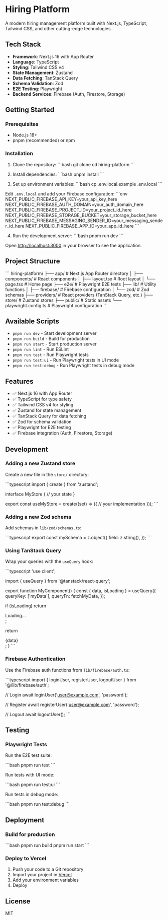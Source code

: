 # Hiring Platform

A modern hiring management platform built with Next.js, TypeScript, Tailwind CSS, and other cutting-edge technologies.

## Tech Stack

- **Framework**: Next.js 16 with App Router
- **Language**: TypeScript
- **Styling**: Tailwind CSS v4
- **State Management**: Zustand
- **Data Fetching**: TanStack Query
- **Schema Validation**: Zod
- **E2E Testing**: Playwright
- **Backend Services**: Firebase (Auth, Firestore, Storage)

## Getting Started

### Prerequisites

- Node.js 18+
- pnpm (recommended) or npm

### Installation

1. Clone the repository:
   \`\`\`bash
   git clone <your-repo-url>
   cd hiring-platform
   \`\`\`

2. Install dependencies:
   \`\`\`bash
   pnpm install
   \`\`\`

3. Set up environment variables:
   \`\`\`bash
   cp .env.local.example .env.local
   \`\`\`

Edit `.env.local` and add your Firebase configuration:
\`\`\`env
NEXT_PUBLIC_FIREBASE_API_KEY=your_api_key_here
NEXT_PUBLIC_FIREBASE_AUTH_DOMAIN=your_auth_domain_here
NEXT_PUBLIC_FIREBASE_PROJECT_ID=your_project_id_here
NEXT_PUBLIC_FIREBASE_STORAGE_BUCKET=your_storage_bucket_here
NEXT_PUBLIC_FIREBASE_MESSAGING_SENDER_ID=your_messaging_sender_id_here
NEXT_PUBLIC_FIREBASE_APP_ID=your_app_id_here
\`\`\`

4. Run the development server:
   \`\`\`bash
   pnpm run dev
   \`\`\`

Open [http://localhost:3000](http://localhost:3000) in your browser to see the application.

## Project Structure

\`\`\`
hiring-platform/
├── app/ # Next.js App Router directory
│ ├── components/ # React components
│ ├── layout.tsx # Root layout
│ └── page.tsx # Home page
├── e2e/ # Playwright E2E tests
├── lib/ # Utility functions
│ ├── firebase/ # Firebase configuration
│ └── zod/ # Zod schemas
├── providers/ # React providers (TanStack Query, etc.)
├── store/ # Zustand stores
├── public/ # Static assets
└── playwright.config.ts # Playwright configuration
\`\`\`

## Available Scripts

- `pnpm run dev` - Start development server
- `pnpm run build` - Build for production
- `pnpm run start` - Start production server
- `pnpm run lint` - Run ESLint
- `pnpm run test` - Run Playwright tests
- `pnpm run test:ui` - Run Playwright tests in UI mode
- `pnpm run test:debug` - Run Playwright tests in debug mode

## Features

- ✅ Next.js 16 with App Router
- ✅ TypeScript for type safety
- ✅ Tailwind CSS v4 for styling
- ✅ Zustand for state management
- ✅ TanStack Query for data fetching
- ✅ Zod for schema validation
- ✅ Playwright for E2E testing
- ✅ Firebase integration (Auth, Firestore, Storage)

## Development

### Adding a new Zustand store

Create a new file in the `store/` directory:

\`\`\`typescript
import { create } from 'zustand';

interface MyStore {
// your state
}

export const useMyStore = create<MyStore>((set) => ({
// your implementation
}));
\`\`\`

### Adding a new Zod schema

Add schemas in `lib/zod/schemas.ts`:

\`\`\`typescript
export const mySchema = z.object({
field: z.string(),
});
\`\`\`

### Using TanStack Query

Wrap your queries with the `useQuery` hook:

\`\`\`typescript
'use client';

import { useQuery } from '@tanstack/react-query';

export function MyComponent() {
const { data, isLoading } = useQuery({
queryKey: ['myData'],
queryFn: fetchMyData,
});

if (isLoading) return <div>Loading...</div>;

return <div>{data}</div>;
}
\`\`\`

### Firebase Authentication

Use the Firebase auth functions from `lib/firebase/auth.ts`:

\`\`\`typescript
import { loginUser, registerUser, logoutUser } from '@/lib/firebase/auth';

// Login
await loginUser('user@example.com', 'password');

// Register
await registerUser('user@example.com', 'password');

// Logout
await logoutUser();
\`\`\`

## Testing

### Playwright Tests

Run the E2E test suite:

\`\`\`bash
pnpm run test
\`\`\`

Run tests with UI mode:

\`\`\`bash
pnpm run test:ui
\`\`\`

Run tests in debug mode:

\`\`\`bash
pnpm run test:debug
\`\`\`

## Deployment

### Build for production

\`\`\`bash
pnpm run build
pnpm run start
\`\`\`

### Deploy to Vercel

1. Push your code to a Git repository
2. Import your project in [Vercel](https://vercel.com)
3. Add your environment variables
4. Deploy

## License

MIT
